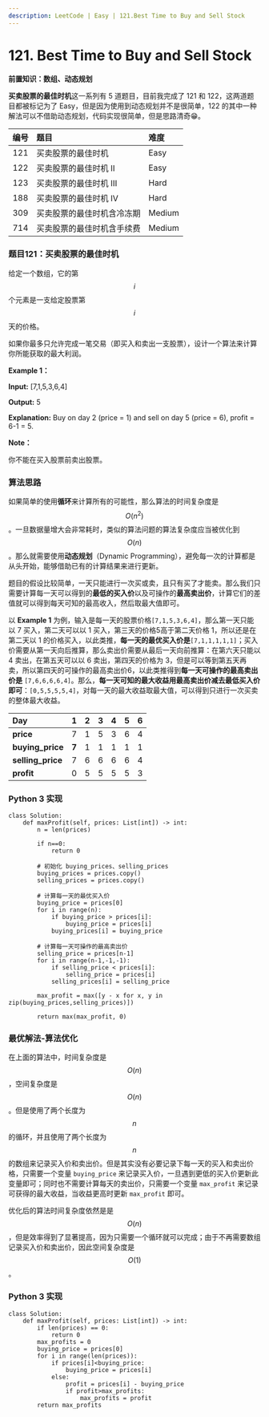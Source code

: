 ```yaml
---
description: LeetCode | Easy | 121.Best Time to Buy and Sell Stock
---
```


# 121. Best Time to Buy and Sell Stock

**前置知识：数组、动态规划**

**买卖股票的最佳时机**这一系列有 5 道题目，目前我完成了 121 和 122，这两道题目都被标记为了 Easy，但是因为使用到动态规划并不是很简单，122 的其中一种解法可以不借助动态规划，代码实现很简单，但是思路清奇😁。

| 编号 | 题目 | 难度 |
| :---: | :--- | :--- |
|  121 | 买卖股票的最佳时机 | Easy |
| 122 | 买卖股票的最佳时机 II | Easy |
| 123 | 买卖股票的最佳时机 III | Hard |
| 188 | 买卖股票的最佳时机 IV | Hard |
| 309 | 买卖股票的最佳时机含冷冻期 | Medium |
| 714 | 买卖股票的最佳时机含手续费 | Medium |

### 题目121：买卖股票的最佳时机

给定一个数组，它的第$$i$$个元素是一支给定股票第$$i$$天的价格。

如果你最多只允许完成一笔交易（即买入和卖出一支股票），设计一个算法来计算你所能获取的最大利润。

**Example 1：**

**Input:** \[7,1,5,3,6,4\] 

**Output:** 5 

**Explanation:** Buy on day 2 \(price = 1\) and sell on day 5 \(price = 6\), profit = 6-1 = 5.

**Note：**

你不能在买入股票前卖出股票。

### 算法思路

如果简单的使用**循环**来计算所有的可能性，那么算法的时间复杂度是 $$O(n^2)$$ 。一旦数据量增大会非常耗时，类似的算法问题的算法复杂度应当被优化到 $$O(n)$$ 。那么就需要使用**动态规划**（Dynamic Programming），避免每一次的计算都是从头开始，能够借助已有的计算结果来进行更新。

题目的假设比较简单，一天只能进行一次买或卖，且只有买了才能卖。那么我们只需要计算每一天可以得到的**最低的买入价**以及可操作的**最高卖出价**，计算它们的差值就可以得到每天可知的最高收入，然后取最大值即可。

以 **Example 1** 为例，输入是每一天的股票价格`[7,1,5,3,6,4]`，那么第一天只能以 7 买入，第二天可以以 1 买入，第三天的价格5高于第二天价格 1，所以还是在第二天以 1 的价格买入，以此类推，**每一天的最优买入价是**`[7,1,1,1,1,1]`；买入价需要从第一天向后推算，那么卖出价需要从最后一天向前推算：在第六天只能以 4 卖出，在第五天可以以 6 卖出，第四天的价格为 3，但是可以等到第五天再卖，所以第四天的可操作的最高卖出价6，以此类推得到**每一天可操作的最高卖出价是** `[7,6,6,6,6,4]`。那么，**每一天可知的最大收益用最高卖出价减去最低买入价即可**：`[0,5,5,5,5,4]`，对每一天的最大收益取最大值，可以得到只进行一次买卖的整体最大收益。

| Day | 1 | 2 | 3 | 4 | 5 | 6 |
| :--- | :--- | :--- | :--- | :--- | :--- | :--- |
| **price** | 7 | 1 | 5 | 3 | 6 | 4 |
| **buying\_price** | **7** | 1 | 1 | 1 | 1 | 1 |
| **selling\_price** | 7 | 6 | 6 | 6 | 6 | 4 |
| **profit** | 0 | 5 | 5 | 5 | 5 | 3 |

### Python 3 实现

```text
class Solution:
    def maxProfit(self, prices: List[int]) -> int:
        n = len(prices)
        
        if n==0:
            return 0

        # 初始化 buying_prices、selling_prices
        buying_prices = prices.copy()
        selling_prices = prices.copy()
        
        # 计算每一天的最优买入价
        buying_price = prices[0]
        for i in range(n):
            if buying_price > prices[i]:
                buying_price = prices[i]
            buying_prices[i] = buying_price
            
        # 计算每一天可操作的最高卖出价
        selling_price = prices[n-1]
        for i in range(n-1,-1,-1):
            if selling_price < prices[i]:
                selling_price = prices[i]
            selling_prices[i] = selling_price
            
        max_profit = max([y - x for x, y in zip(buying_prices,selling_prices)])
        
        return max(max_profit, 0)
```

### 最优解法-算法优化

在上面的算法中，时间复杂度是 $$O(n)$$，空间复杂度是 $$O(n)$$ 。但是使用了两个长度为 $$n$$ 的循环，并且使用了两个长度为 $$n$$ 的数组来记录买入价和卖出价。但是其实没有必要记录下每一天的买入和卖出价格，只需要一个变量 `buying_price` 来记录买入价，一旦遇到更低的买入价更新此变量即可；同时也不需要计算每天的卖出价，只需要一个变量 `max_profit` 来记录可获得的最大收益，当收益更高时更新 `max_profit` 即可。

优化后的算法时间复杂度依然是是 $$O(n)$$，但是效率得到了显著提高，因为只需要一个循环就可以完成；由于不再需要数组记录买入价和卖出价，因此空间复杂度是 $$O(1)$$。

### Python 3 实现

```text
class Solution:
    def maxProfit(self, prices: List[int]) -> int:
        if len(prices) == 0:
            return 0
        max_profits = 0
        buying_price = prices[0]
        for i in range(len(prices)):
            if prices[i]<buying_price:
                buying_price = prices[i]
            else:
                profit = prices[i] - buying_price
                if profit>max_profits:
                    max_profits = profit
        return max_profits

```



